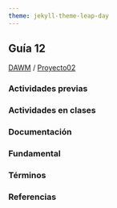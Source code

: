 ```yaml
---
theme: jekyll-theme-leap-day
---
```


## Guía 12

[DAWM](/DAWM/) / [Proyecto02](/DAWM/proyectos/2024/proyecto03)

### Actividades previas

### Actividades en clases

### Documentación

### Fundamental

### Términos

### Referencias